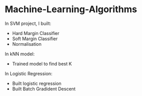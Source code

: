 # Machine-Learning-Algorithms

In SVM project, I built: 
- Hard Margin Classifier
- Soft Margin Classifier
- Normalisation 

In kNN model:
- Trained model to find best K 

In Logistic Regression: 
- Built logistic regression
- Built Batch Gradident Descent
